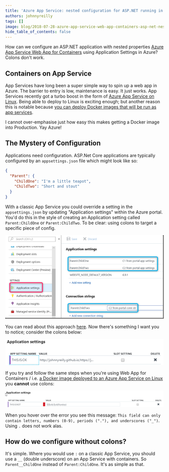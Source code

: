 ```yaml
---
title: 'Azure App Service: nested configuration for ASP.NET running in Web App for Containers using Application Settings'
authors: johnnyreilly
tags: []
image: blog/2018-07-28-azure-app-service-web-app-containers-asp-net-nested-configuration/appservice_classic.png
hide_table_of_contents: false
---
```


How can we configure an ASP.NET application with nested properties [Azure App Service Web App for Containers](https://azure.microsoft.com/en-gb/services/app-service/containers/) using Application Settings in Azure? Colons don't work.

## Containers on App Service

App Services have long been a super simple way to spin up a web app in Azure. The barrier to entry is low, maintenance is easy. It just works. App Services recently got a turbo boost in the form of [Azure App Service on Linux](https://docs.microsoft.com/en-us/azure/app-service/containers/app-service-linux-intro). Being able to deploy to Linux is exciting enough; but another reason this is notable because [you can deploy Docker images that will be run as app services](https://docs.microsoft.com/en-us/azure/app-service/containers/tutorial-custom-docker-image).

I cannot over-emphasise just how easy this makes getting a Docker image into Production. Yay Azure!

## The Mystery of Configuration

Applications need configuration. ASP.Net Core applications are typically configured by an `appsettings.json` file which might look like so:

```json twoslash
{
  "Parent": {
    "ChildOne": "I'm a little teapot",
    "ChildTwo": "Short and stout"
  }
}
```

With a classic App Service you could override a setting in the `appsettings.json` by updating "Application settings" within the Azure portal. You'd do this in the style of creating an Application setting called `Parent:ChildOne` or `Parent:ChildTwo`. To be clear: using colons to target a specific piece of config.

![screenshot of an App Service Application Settings in the Azure Portal, nested properties configured using colons](../static/blog/2018-07-28-azure-app-service-web-app-containers-asp-net-nested-configuration/appservice_classic.png)

You can read about this approach [here](https://blogs.msdn.microsoft.com/waws/2018/06/12/asp-net-core-settings-for-azure-app-service/). Now there's something I want you to notice; consider the colons below:

![screenshot of an App Service specific Application Setting nested property configured using colons - all good](../static/blog/2018-07-28-azure-app-service-web-app-containers-asp-net-nested-configuration/appservice_colons_fine.png)

If you try and follow the same steps when you're using Web App for Containers / i.e. [a Docker image deployed to an Azure App Service on Linux ](https://docs.microsoft.com/en-us/azure/app-service/containers/app-service-linux-intro) you **cannot** use colons:

![screenshot of a Web App for Containers specific Application Setting nested property configured using colons - errors](../static/blog/2018-07-28-azure-app-service-web-app-containers-asp-net-nested-configuration/appservice_container_colons_bad.png)

When you hover over the error you see this message: `This field can only contain letters, numbers (0-9), periods ("."), and underscores ("_")`. Using `.` does not work alas.

## How do we configure without colons?

It's simple. Where you would use `:` on a classic App Service, you should use a `__` (double underscore) on an App Service with containers. So `Parent__ChildOne` instead of `Parent:ChildOne`. It's as simple as that.
